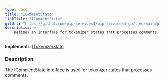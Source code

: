 ```yaml
---
type: docs
title: "ICommentState"
linkTitle: "ICommentState"
gitUrl: "https://github.com/pip-services4/pip-services4-go/tree/main/pip-services4-expressions-go"
description: > 
    Defines an interface for tokenizer states that processes comments.
---
```


**Implements**: [ITokenizerState](../itokenizer_state)

### Description

The ICommentState interface is used for tokenizer states that processes comments.

